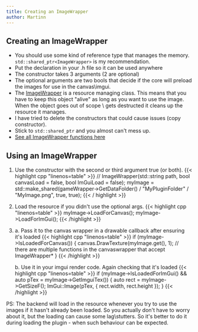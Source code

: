 ```yaml
---
title: Creating an ImageWrapper
author: Martinn
---
```


## Creating an ImageWrapper
* You should use some kind of reference type that manages the memory. `std::shared_ptr<ImageWrapper>` is my recommendation.
* Put the declaration in your .h file so it can be used anywhere
* The constructor takes 3 arguments (2 are optional)
* The optional arguments are two bools that decide if the core will preload the images for use in the canvas\imgui.
* The [ImageWrapper](/bakkesmod_api/Classes/Wrappers/ImageWrapper/) is a resource managing class. This means that you have to keep this object "alive" as long as you want to use the image. When the object goes out of scope \ gets destructed it cleans up the resource it manages.
* I have tried to delete the constructors that could cause issues (copy constructor).
* Stick to `std::shared_ptr` and you almost can't mess up.
* [See all ImageWrapper functions here](/bakkesmod_api/Classes/Wrappers/ImageWrapper/)


## Using an ImageWrapper
 1. Use the constructor with the second or third argument true (or both).
{{< highlight cpp "linenos=table" >}}
// ImageWrapper(std::string path, bool canvasLoad = false, bool ImGuiLoad = false);
myImage = std::make_shared<ImageWrapper>(gameWrapper->GetDataFolder() / "MyPluginFolder" / "MyImage.png", true, true);
{{< / highlight >}}

2. Load the resource if you didn't use the optional args.
{{< highlight cpp "linenos=table" >}}
myImage->LoadForCanvas();
myImage->LoadForImGui();
{{< /highlight >}}

3. 
    a. Pass it to the canvas wrapper in a drawable callback after ensuring it's loaded
{{< highlight cpp "linenos=table" >}}
if (myImage->IsLoadedForCanvas()) {
 canvas.DrawTexture(myImage.get(), 1); 
 // there are multiple functions in the canvaswrapper that accept ImageWrapper*
}
{{< /highlight >}}

    b. Use it in your imgui render code. Again checking that it's loaded
{{< highlight cpp "linenos=table" >}}
if (myImage->IsLoadedForImGui() && auto pTex = myImage->GetImguiTex()) {
    auto rect = myImage->GetSizeF();
    ImGui::Image(pTex, { rect.width, rect.height });
}
{{< /highlight >}}


PS:
The backend will load in the resource whenever you try to use the images if it hasn't already been loaded. So you actually don't have to worry about it, but the loading can cause some lag\stutters.
So it's better to do it during loading the plugin -  when such behaviour can be expected.
